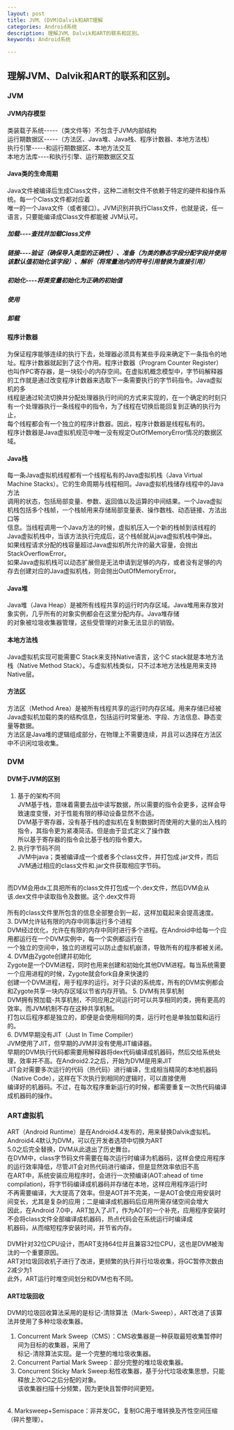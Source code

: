 ```yaml
---
layout: post
title: JVM、(DVM)Dalvik和ART理解
categories: Android系统
description: 理解JVM、Dalvik和ART的联系和区别。
keywords: Android系统

---
```


## 理解JVM、Dalvik和ART的联系和区别。

### JVM
#### JVM内存模型

类装载子系统-----（类文件等）不包含于JVM内部结构<br>
运行期数据区-----（方法区、Java堆、Java栈、程序计数器、本地方法栈）<br>
执行引擎-----和运行期数据区、本地方法交互<br>
本地方法库----和执行引擎、运行期数据区交互<br>

#### Java类的生命周期

Java文件被编译后生成Class文件，这种二进制文件不依赖于特定的硬件和操作系统。每一个Class文件都对应着<br>
唯一的一个Java文件（或者接口）。JVM识别并执行Class文件，也就是说，任一语言，只要能编译成Class文件都能被
JVM认可。<br>

##### 加载----查找并加载Class文件
##### 链接----验证（确保导入类型的正确性）、准备（为类的静态字段分配字段并使用该默认值初始化该字段）、解析（将常量池内的符号引用替换为直接引用）
##### 初始化----将类变量初始化为正确的初始值
##### 使用
##### 卸载

#### 程序计数器
为保证程序能够连续的执行下去，处理器必须具有某些手段来确定下一条指令的地址。程序计数器就起到了这个作用。程序计数器（Program Counter Register）<br>
也叫作PC寄存器，是一块较小的内存空间。在虚拟机概念模型中，字节码解释器的工作就是通过改变程序计数器来选取下一条需要执行的字节码指令。Java虚拟机的多<br>
线程是通过轮流切换并分配处理器执行时间的方式来实现的，在一个确定的时刻只有一个处理器执行一条线程中的指令，为了线程在切换后能回复到正确的执行为止，<br>
每个线程都会有一个独立的程序计数器。因此，程序计数器是线程私有的。<br>
程序计数器是Java虚拟机规范中唯一没有规定OutOfMemoryError情况的数据区域。<br>

#### Java栈
每一条Java虚拟机线程都有一个线程私有的Java虚拟机栈（Java Virtual Machine Stacks）。它的生命周期与线程相同。Java虚拟机栈储存线程中的Java方法
<br>
调用的状态，包括局部变量、参数、返回值以及运算的中间结果。一个Java虚拟机栈包括多个栈帧，一个栈帧用来存储局部变量表、操作数栈、动态链接、方法出口等
<br>
信息。当线程调用一个Java方法的时候，虚拟机压入一个新的栈帧到该线程的Java虚拟机栈中，当该方法执行完成后，这个栈帧就从java虚拟机栈中弹出。
<br>
如果线程请求分配的栈容量超过Java虚拟机所允许的最大容量，会抛出StackOverflowError。<br>
如果Java虚拟机栈可以动态扩展但是无法申请到足够的内存，或者没有足够的内存去创建对应的Java虚拟机栈，则会抛出OutOfMemoryError。<br>

#### Java堆
Java堆（Java Heap）是被所有线程共享的运行时内存区域。Java堆用来存放对象实例，几乎所有的对象实例都会在这里分配内存。Java堆存储<br>
的对象被垃圾收集器管理，这些受管理的对象无法显示的销毁。<br>

#### 本地方法栈
Java虚拟机实现可能需要C Stack来支持Native语言，这个C stack就是本地方法栈（Native Method Stack）。与虚拟机栈类似，只不过本地方法栈是用来支持Native层。<br>

#### 方法区
方法区（Method Area）是被所有线程共享的运行时内存区域。用来存储已经被Java虚拟机加载的类的结构信息，包括运行时常量池、字段、方法信息、静态变量等数据。<br>
方法区是Java堆的逻辑组成部分，在物理上不需要连续，并且可以选择在方法区中不识闲垃圾收集。

### DVM
#### DVM于JVM的区别
1. 基于的架构不同<br>
JVM基于栈，意味着需要去战中读写数据，所以需要的指令会更多，这样会导致速度变慢，对于性能有限的移动设备显然不合适。<br>
DVM基于寄存器，没有基于栈的虚拟机在复制数据时而使用的大量的出入栈的指令，其指令更为紧凑简洁。但是由于显式定义了操作数<br>
所以基于寄存器的指令会比基于栈的指令要大。<br>
2. 执行字节码不同<br>
JVM中java；类被编译成一个或者多个class文件，并打包成.jar文件，而后JVM通过相应的class文件和.jar文件获取相应字节码。
<br>
而DVM会用dx工具把所有的class文件打包成一个.dex文件，然后DVM会从该.dex文件中读取指令及数据。这个.dex文件将<br>
<br>
所有的class文件里所包含的信息全部整合到一起，这样加载起来会提高速度。
<br>
3. DVM允许钻有限的内存中同事运行多个进程<br>
DVM经过优化，允许在有限的内存中同时进行多个进程。在Android中给每一个应用都运行在一个DVM实例中，每一个实例都运行在<br>
一个独立的空间中，独立的进程可以防止虚拟机崩溃，导致所有的程序都被关闭。<br>
4. DVM由Zygote创建并初始化<br>
Zygote是一个DVM进程，同时也用来创建和初始化其他DVM进程。每当系统需要一个应用进程的时候，Zygote就会fork自身来快速的<br>
创建一个DVM进程，用于程序的运行。对于只读的系统库，所有的DVM实例都会和Zygote共享一块内存区域以节省内存开销。
5. DVM有共享机制<br>
DVM拥有预加载-共享机制，不同应用之间运行时可以共享相同的类，拥有更高的效率。而JVM机制不存在这种共享机制。<br>
打包以后程序都是独立的，即便是会使用相同的类，运行时也是单独加载和运行的。<br>
6. DVM早期没有JIT（Just In Time Compiler）<br>
JVM使用了JIT，但早期的JVM并没有使用JIT编译器。<br>
早期的DVM执行代码都需要用解释器将dex代码编译成机器码，然后交给系统处理，效率并不高。在Android2.2之后，开始为DVM是用来JIT<br>
JIT会对需要多次运行的代码（热代码）进行编译，生成相当精简的本地机器码（Native Code），这样在下次执行到相同的逻辑时，可以直接使用<br>
编译好的机器码。不过，在每次程序重新运行的时候，都需要重复一次热代码编译成机器码的操作。<br>

### ART虚拟机
ART（Android Runtime）是在Android4.4发布的，用来替换Dalvik虚拟机。Android4.4默认为DVM，可以在开发者选项中切换为ART<br>
5.0之后完全替换，DVM从此退出了历史舞台。<br>
在DVM中，class字节码文件需要在每次运行时编译为机器码，这样会使应用程序的运行效率降低，尽管JIT会对热代码进行编译，但是显然效率依旧不高<br>
在ART中，系统安装应用程序时，会进行一次预编译(AOT:ahead of time compilation)，将字节码编译成机器码并存储在本地，这样应用程序运行时<br>
不再需要编译，大大提高了效率。但是AOT并不完美，一是AOT会使应用安装时间变长，尤其是复杂的应用；二是编译成机器码后应用所需存储空间会增大<br>
因此，在Android 7.0中，ART加入了JIT，作为AOT的一个补充，应用程序安装时不会将class文件全部编译成机器码，热点代码会在系统运行时编译成<br>
机器码，从而缩短程序安装时间，并节省内存。<br>
<br>
DVM针对32位CPU设计，而ART支持64位并且兼容32位CPU，这也是DVM被淘汰的一个重要原因。
<br>
ART对垃圾回收机子进行了改进，更频繁的执行并行垃圾收集，将GC暂停次数由2减少为1<br>
此外，ART运行时堆空间划分和DVM也有不同。<br>
#### ART垃圾回收
DVM的垃圾回收算法采用的是标记-清除算法（Mark-Sweep），ART改进了该算法并使用了多种垃圾收集器。<br>
1. Concurrent Mark Sweep（CMS）：CMS收集器是一种获取最短收集暂停时间为目标的收集器，采用了<br>
标记-清除算法实现。是一个完整的堆垃圾收集器。<br>
2. Concurrent Partial Mark Sweep：部分完整的堆垃圾收集器。<br>
3. Concurrent Sticky Mark Sweep:粘性收集器，基于分代垃圾收集思想，只能释放上次GC之后分配的对象。<br>
该收集器扫描十分频繁，因为更快且暂停时间更短。
<br>
4. Marksweep+Semispace：非并发GC，复制GC用于堆转换及齐性空间压缩（碎片整理）。<br>



                                                                   
  

